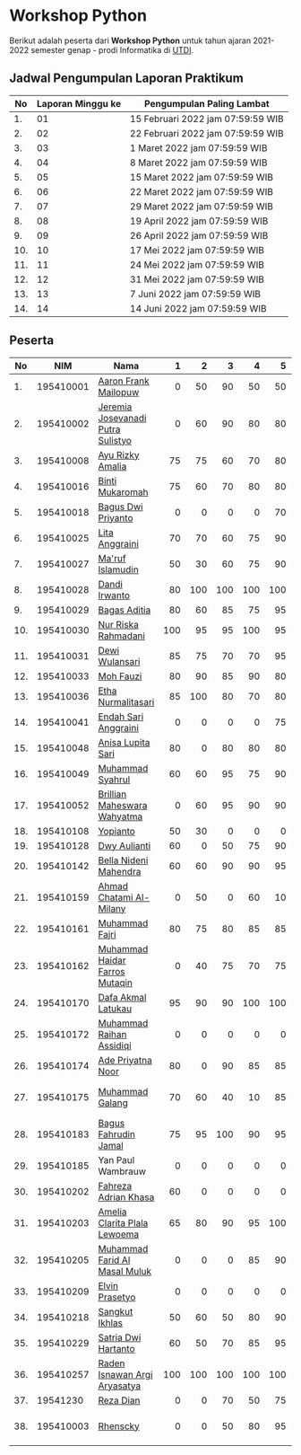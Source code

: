 # Workshop Python

Berikut adalah peserta dari **Workshop Python** untuk tahun ajaran 2021-2022 semester genap - prodi Informatika di [UTDI](https://www.utdi.ac.id).

## Jadwal Pengumpulan Laporan Praktikum

| No  | Laporan Minggu ke | Pengumpulan Paling Lambat |
|-----|-------------------|---------------------------|
| 1.  | 01 | 15 Februari 2022 jam 07:59:59 WIB |
| 2.  | 02 | 22 Februari 2022 jam 07:59:59 WIB |
| 3.  | 03 | 1 Maret 2022 jam 07:59:59 WIB |
| 4.  | 04 | 8 Maret 2022 jam 07:59:59 WIB |
| 5.  | 05 | 15 Maret 2022 jam 07:59:59 WIB |
| 6.  | 06 | 22 Maret 2022 jam 07:59:59 WIB |
| 7.  | 07 | 29 Maret 2022 jam 07:59:59 WIB |
| 8.  | 08 | 19 April 2022 jam 07:59:59 WIB |
| 9.  | 09 | 26 April 2022 jam 07:59:59 WIB |
| 10.  | 10 | 17 Mei 2022 jam 07:59:59 WIB |
| 11.  | 11 | 24 Mei 2022 jam 07:59:59 WIB |
| 12.  | 12 | 31 Mei 2022 jam 07:59:59 WIB |
| 13.  | 13 | 7 Juni 2022 jam 07:59:59 WIB |
| 14.  | 14 | 14 Juni 2022 jam 07:59:59 WIB |

## Peserta

| No  | NIM       | Nama                              | 1 | 2 | 3 | 4 | 5 | 6 | 7 | 8 | 9 | 10 | 11 | 12 | 13 | 14 |
|-----|-----------|-----------------------------------|--:|--:|--:|--:|--:|--:|--:|--:|--:|--:|--:|--:|--:|--:|
| 1.  | 195410001 | [Aaron Frank Mailopuw](https://github.com/aaronfr21/Workshop-phyton) | 0 | 50 | 90 | 50 | 50 | 70 | 60 | 75  | 0 (late) |    |    |    |    |    |
| 2.  | 195410002 | [Jeremia Josevanadi Putra Sulistyo](https://github.com/JeremiaJPS195410002/workshop-python) | 0 | 60 | 90 | 80 | 80 | 70 | 0 | 85 | 0 |    |    |    |    |    |
| 3.  | 195410008 | [Ayu Rizky Amalia](https://github.com/195410008ayurizky/workshop-python) | 75 | 75 | 60 | 70 | 80 | 85 | 80 | 100 | 95 |    |    |    |    |    |
| 4.  | 195410016 | [Binti Mukaromah](https://github.com/BintiMukaromah/workshop-phyton) | 75 | 60 | 70 | 80 | 80 | 70 | 70 | 75  | 75 |    |    |    |    |    |
| 5.  | 195410018 | [Bagus Dwi Priyanto](https://github.com/BagusDwiP195410018/workshop-python) | 0 | 0 | 0 | 0 | 70 | 60 | 65 | 70 | 75 |    |    |    |    |    |
| 6.  | 195410025 | [Lita Anggraini](https://github.com/Lita-Anggraini/workshop-python) | 70 | 70 | 60 | 75 | 90 | 70 | 70 | 75  | 80 |    |    |    |    |    |
| 7.  | 195410027 | [Ma'ruf Islamudin](https://github.com/marufislamudin/workshop-python) | 50 | 30 | 60 | 75 | 90 | 80 | 0 | 85  | 0 (late) |    |    |    |    |    |
| 8.  | 195410028 | [Dandi Irwanto](https://github.com/dandiirwanto20/workshop-python) | 80 | 100 | 100 | 100 | 100 | 100 | 100 | 100 | 100 |    |    |    |    |    |
| 9.  | 195410029 | [Bagas Aditia](https://github.com/bgsaditiya/workshop-python) | 80 | 60 | 85 | 75 | 95 | 95 | 85 | 95 | 95  |    |    |    |    |    |
| 10. | 195410030 | [Nur Riska Rahmadani](https://github.com/NurRiskaRahmadani/workshop-python) | 100 | 95 | 95 | 100 | 95 | 0 (late) | 95 | 100 | 100 |    |    |    |    |    |
| 11. | 195410031 | [Dewi Wulansari](https://github.com/Dewiwulan15/workshop-python) | 85 | 75 | 70 | 70 | 95 | 95 | 100 | 100 | 95 |    |    |    |    |    |
| 12. | 195410033 | [Moh Fauzi](https://github.com/195410033/workshop-python) | 80 | 90 | 85 | 90 | 80 | 85 | 85 | 0 | 95 |    |    |    |    |    |
| 13. | 195410036 | [Etha Nurmalitasari](https://github.com/EthaNurmalitasari/workshop-python) | 85 | 100 | 80 | 70 | 80 | 75 | 75 | 80 | 95 |    |    |    |    |    |
| 14. | 195410041 | [Endah Sari Anggraini](https://github.com/endahsari19/workshop-python.git) | 0 | 0 | 0 | 0 | 75 | 0 | 0 | 0  | 0 |    |    |    |    |    |
| 15. | 195410048 | [Anisa Lupita Sari](https://github.com/AnisaLupitaSari195410048/workshop-python.git) | 80 | 0 | 80 | 80 | 80 | 60 | 0 | 0 | 95 |    |    |    |    |    |
| 16. | 195410049 | [Muhammad Syahrul](https://github.com/muhammadsyahrul23/workshop-python) | 60 | 60 | 95 | 75 | 90 | 95 | 95 | 85 | 95 |    |    |    |    |    |
| 17. | 195410052 | [Brillian Maheswara Wahyatma](https://github.com/195410052Mahes/workshop-python.git) | 0 | 60 | 95 | 90 | 90 | 95 | 95 | 100 | 10 (salah materi) |    |    |    |    |    |
| 18. | 195410108 | [Yopianto](https://github.com/Yopianto19/workshop-python) | 50 | 30 | 0 | 0 | 0 | 0 | 0 | 0 | 0 |    |    |    |    |    |
| 19. | 195410128 | [Dwy Aulianti](https://github.com/DwyAulia/workshop-python) | 60 | 0 | 50 | 75 | 90 | 60 | 80 | 80 | 0 |    |    |    |    |    |
| 20. | 195410142 | [Bella Nideni Mahendra](https://github.com/bellanm23/workshop-python) | 60 | 60 | 90 | 90 | 95 | 95 | 95 | 90 | 95 |    |    |    |    |    |
| 21. | 195410159 | [Ahmad Chatami Al- Milany](https://github.com/ahmadchatami/workshop-python) | 0 | 50 | 0 | 60 | 10 | 0 | 0 | 0 | 0 |    |    |    |    |    |
| 22. | 195410161 | [Muhammad Fajri](https://github.com/K1ne0n5/workshop-python.git) | 80 | 75 | 80 | 85 | 85 | 95 | 95 | 80 | 95 |    |    |    |    |    |
| 23. | 195410162 | [Muhammad Haidar Farros Mutaqin](https://github.com/haidarfarros/workshop-python) | 0 | 40 | 75 | 70 | 75 | 70 | 0 | 0 | 0 |    |    |    |    |    |
| 24. | 195410170 | [Dafa Akmal Latukau](https://github.com/Dafaakmal12/workshop-python) | 95 | 90 | 90 | 100 | 100 | 95 | 100 | 95 | 95 |    |    |    |    |    |
| 25. | 195410172 | [Muhammad Raihan Assidiqi](https://github.com/MuhammadRaihanAssidiqi/workshop-python) | 0 | 0 | 0 | 0 | 0 | 0 | 0 | 0 | 0 |    |    |    |    |    |
| 26. | 195410174 | [Ade Priyatna Noor](https://github.com/adhenchor/workshop-python.git) | 80 | 0 | 90 | 85 | 85 | 85 | 0 | 85 | 95 |    |    |    |    |    |
| 27. | 195410175 | [Muhammad Galang](https://github.com/Galang025/workshop-python) | 70 | 60 | 40 | 10 | 85 | 95 | 100 | 0  | 10 (salah materi) |    |    |    |    |    |
| 28. | 195410183 | [Bagus Fahrudin Jamal](https://github.com/ghostvar/workshop-python) | 75 | 95 | 100 | 90 | 95 | 75 | 0 | 0  | 0 |    |    |    |    |    |
| 29. | 195410185 | Yan Paul Wambrauw | 0 | 0 | 0 | 0 | 0 | 0 | 0 | 0 | 0 |    |    |    |    |    |
| 30. | 195410202 | [Fahreza Adrian Khasa](https://github.com/fahrezaadriankhasa/workshop-python.git) | 60 | 0 | 0 | 0 | 0 | 0 | 0 | 0 | 0 |    |    |    |    |    |
| 31. | 195410203 | [Amelia Clarita Plala Lewoema](https://github.com/amelia-clarita/workshop-python) | 65 | 80 | 90 | 95 | 100 | 95 | 95 | 85 | 95 |    |    |    |    |    |
| 32. | 195410205 | [Muhammad Farid Al Masal Muluk](https://github.com/faridalmasalm/-workshop-python) | 0 | 0 | 0 | 85 | 90 | 90 | 0 | 80 | 0 |    |    |    |    |    |
| 33. | 195410209 | [Elvin Prasetyo](https://github.com/elvinp-prasetyo/workshop-python) | 0 | 0 | 0 | 0 | 0 | 0 | 0 | 0 | 0 |    |    |    |    |    |
| 34. | 195410218 | [Sangkut Ikhlas](https://github.com/sangkutikhlas/Workshop-python.git) | 50 | 60 | 50 | 80 | 90 | 80 | 50 | 85  | 90 |    |    |    |    |    |
| 35. | 195410229 | [Satria Dwi Hartanto](https://github.com/SatriaDwiH195410229/workshop-python) | 60 | 50 | 70 | 85 | 95 | 95 | 95 | 90 | 95 |    |    |    |    |    |
| 36. | 195410257 | [Raden Isnawan Argi Aryasatya](https://github.com/zargiteddy/workshop-python) | 100 | 100 | 100 | 100 | 100 | 100 | 100 | 100 | 100 |    |    |    |    |    |
| 37. | 19541230 | [Reza Dian](https://github.com/RezaDianS-195410230/workshop-python) | 0 | 0 | 70 | 50 | 75 | 70 | 0 | 0 | 0 |    |    |    |    |    |
| 38. | 195410003 | [Rhenscky](https://github.com/Rhenscky/workshop-python) | 0 | 0 | 50 | 80 | 95 | 90 | 70 | 85 | 10 (salah materi) |    |    |    |    |    |

